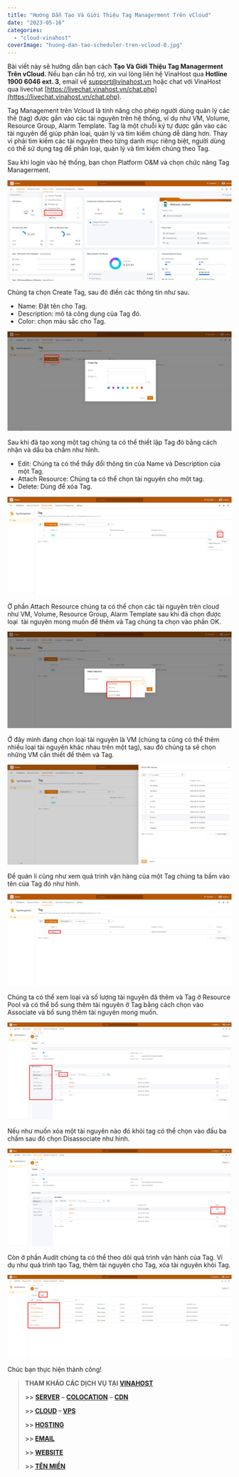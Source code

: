 ```yaml
---
title: "Hướng Dẫn Tạo Và Giới Thiệu Tag Managerment Trên vCloud"
date: "2023-05-16"
categories: 
  - "cloud-vinahost"
coverImage: "huong-dan-tao-scheduler-tren-vcloud-0.jpg"
---
```


Bài viết này sẽ hướng dẫn bạn cách **Tạo Và Giới Thiệu Tag Managerment Trên vCloud.** Nếu bạn cần hỗ trợ, xin vui lòng liên hệ VinaHost qua **Hotline 1900 6046 ext. 3**, email về [support@vinahost.vn](mailto:support@vinahost.vn) hoặc chat với VinaHost qua livechat [https://livechat.vinahost.vn/chat.php](https://livechat.vinahost.vn/chat.php).

Tag Management trên Vcloud là tính năng cho phép người dùng quản lý các thẻ (tag) được gắn vào các tài nguyên trên hệ thống, ví dụ như VM, Volume, Resource Group, Alarm Template. Tag là một chuỗi ký tự được gắn vào các tài nguyên để giúp phân loại, quản lý và tìm kiếm chúng dễ dàng hơn. Thay vì phải tìm kiếm các tài nguyên theo từng danh mục riêng biệt, người dùng có thể sử dụng tag để phân loại, quản lý và tìm kiếm chúng theo Tag.

Sau khi login vào hệ thống, bạn chọn Platform O&M và chọn chức năng Tag Managerment.

![Tag Managerment](images/tao-va-gioi-thieu-tag-managerment-tren-vcloud-1.png)

Chúng ta chọn Create Tag, sau đó điền các thông tin như sau.

- Name: Đặt tên cho Tag.
- Description: mô tả công dụng của Tag đó.
- Color: chọn màu sắc cho Tag.

![](images/tao-va-gioi-thieu-tag-managerment-tren-vcloud-2.png)

Sau khi đã tạo xong một tag chúng ta có thể thiết lập Tag đó bằng cách nhận và dấu ba chấm như hình.

- Edit: Chúng ta có thể thẩy đổi thông tin của Name và Description của một Tag.
- Attach Resource: Chúng ta có thể chọn tài nguyên cho một tag.
- Delete: Dùng để xóa Tag.

![](images/tao-va-gioi-thieu-tag-managerment-tren-vcloud-3.png)

Ở phần Attach Resource chúng ta có thể chọn các tài nguyên trên cloud như VM, Volume, Resource Group, Alarm Template sau khi đã chọn được loại  tài nguyên mong muốn để thêm và Tag chúng ta chọn vào phần OK.

![](images/tao-va-gioi-thieu-tag-managerment-tren-vcloud-4.png)

Ở đây mình đang chọn loại tài nguyên là VM (chúng ta cũng có thể thêm nhiều loại tài nguyên khác nhau trên một tag), sau đó chúng ta sẽ chọn những VM cần thiết để thêm và Tag.

![](images/tao-va-gioi-thieu-tag-managerment-tren-vcloud-5.png)

Để quản lí cũng như xem quá trình vận hàng của một Tag chúng ta bấm vào tên của Tag đó như hình.

![](images/tao-va-gioi-thieu-tag-managerment-tren-vcloud-6.png)

Chúng ta có thể xem loại và số lượng tài nguyên đã thêm và Tag ở Resource Pool và có thể bổ sung thêm tài nguyên ở Tag bằng cách chọn vào Associate và bổ sung thêm tài nguyên mong muốn.

![](images/tao-va-gioi-thieu-tag-managerment-tren-vcloud-7.png)

Nếu như muốn xóa một tài nguyên nào đó khỏi tag có thể chọn vào đấu ba chấm sau đó chọn Disassociate như hình.

![](images/tao-va-gioi-thieu-tag-managerment-tren-vcloud-8.png)

Còn ở phần Audit chúng ta có thể theo dõi quá trình vận hành của Tag. Ví dụ như quá trình tạo Tag, thêm tài nguyên cho Tag, xóa tài nguyên khỏi Tag.

![](images/tao-va-gioi-thieu-tag-managerment-tren-vcloud-9.png)

Chúc bạn thực hiện thành công!

> **THAM KHẢO CÁC DỊCH VỤ TẠI [VINAHOST](https://kb.vinahost.vn/)**
> 
> **\>>** [**SERVER**](https://vinahost.vn/thue-may-chu-rieng/) **–** [**COLOCATION**](https://vinahost.vn/colocation.html) – [**CDN**](https://vinahost.vn/dich-vu-cdn-chuyen-nghiep)
> 
> **\>> [CLOUD](https://vinahost.vn/cloud-server-gia-re/) – [VPS](https://vinahost.vn/vps-ssd-chuyen-nghiep/)**
> 
> **\>> [HOSTING](https://vinahost.vn/wordpress-hosting)**
> 
> **\>> [EMAIL](https://vinahost.vn/email-hosting)**
> 
> **\>> [WEBSITE](http://vinawebsite.vn/)**
> 
> **\>> [TÊN MIỀN](https://vinahost.vn/ten-mien-gia-re/)**
